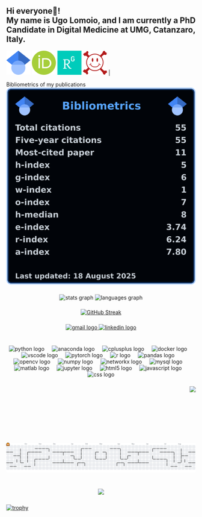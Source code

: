 <h2 align="left">Hi everyone👋! <br>My name is Ugo Lomoio, and I am currently a PhD Candidate in Digital Medicine at UMG, Catanzaro, Italy.</h2>

 [![Google Scholar](https://raw.githubusercontent.com/UgoLomoio/UgoLomoio/master/gs.svg)](http://scholar.google.com/citations?user=BigacsQAAAAJ) 
 [![ORCID](https://raw.githubusercontent.com/UgoLomoio/UgoLomoio/master/orcid.svg)](https://orcid.org/0000-0001-8150-0039) 
 [![ResearchGate](https://raw.githubusercontent.com/UgoLomoio/UgoLomoio/master/rg.svg)](https://www.researchgate.net/profile/Ugo-Lomoio) 
 [![arXiv](https://raw.githubusercontent.com/UgoLomoio/UgoLomoio/master/arxiv.svg)](https://arxiv.org/search/cs?searchtype=author&query=Lomoio,+U) |

<summary>Bibliometrics of my publications</summary>
<a href="https://scholar.google.com/citations?user=BigacsQAAAAJ"><img alt="My bibliometrics" src="https://raw.githubusercontent.com/UgoLomoio/UgoLomoio/master/bibliometrics3.svg"/></a>

###

<div align="center">
  <img src="https://github-readme-stats.vercel.app/api?username=UgoLomoio&hide_title=false&hide_rank=false&show_icons=true&include_all_commits=true&count_private=true&disable_animations=false&theme=dracula&locale=en&hide_border=false&order=1" height="150" alt="stats graph"  />
  <img src="https://github-readme-stats.vercel.app/api/top-langs?username=UgoLomoio&locale=en&hide_title=false&layout=compact&card_width=320&langs_count=5&theme=dracula&hide_border=false&order=2" height="150" alt="languages graph"  />
</div>

###

<div align="center">
  <a href="https://git.io/streak-stats">
    <img src="https://streak-stats.demolab.com?user=UgoLomoio&theme=dark" alt="GitHub Streak"/>
  </a>
</div>

###

<div align="center">
  <a href="ugo.lomoio@unicz.it" target="_blank">
    <img src="https://img.shields.io/static/v1?message=Gmail&logo=gmail&label=&color=D14836&logoColor=white&labelColor=&style=for-the-badge" height="35" alt="gmail logo"  />
  </a>
  <a href="https://it.linkedin.com/in/ugo-lomoio" target="_blank">
    <img src="https://img.shields.io/static/v1?message=LinkedIn&logo=linkedin&label=&color=0077B5&logoColor=white&labelColor=&style=for-the-badge" height="35" alt="linkedin logo"  />
  </a>
</div>

###

<br clear="both">

<div align="center">
  <img src="https://cdn.jsdelivr.net/gh/devicons/devicon/icons/python/python-original.svg" height="30" alt="python logo"  />
  <img width="12" />
  <img src="https://cdn.jsdelivr.net/gh/devicons/devicon/icons/anaconda/anaconda-original.svg" height="30" alt="anaconda logo"  />
  <img width="12" />
  <img src="https://cdn.jsdelivr.net/gh/devicons/devicon/icons/cplusplus/cplusplus-original.svg" height="30" alt="cplusplus logo"  />
  <img width="12" />
  <img src="https://cdn.jsdelivr.net/gh/devicons/devicon/icons/docker/docker-original.svg" height="30" alt="docker logo"  />
  <img width="12" />
  <img src="https://cdn.jsdelivr.net/gh/devicons/devicon/icons/vscode/vscode-original.svg" height="30" alt="vscode logo"  />
  <img width="12" />
  <img src="https://cdn.jsdelivr.net/gh/devicons/devicon/icons/pytorch/pytorch-original.svg" height="30" alt="pytorch logo"  />
  <img width="12" />
  <img src="https://cdn.jsdelivr.net/gh/devicons/devicon/icons/r/r-original.svg" height="30" alt="r logo"  />
  <img width="12" />
  <img src="https://cdn.jsdelivr.net/gh/devicons/devicon/icons/pandas/pandas-original.svg" height="30" alt="pandas logo"  />
  <img width="12" />
  <img src="https://cdn.jsdelivr.net/gh/devicons/devicon/icons/opencv/opencv-original.svg" height="30" alt="opencv logo"  />
  <img width="12" />
  <img src="https://cdn.jsdelivr.net/gh/devicons/devicon/icons/numpy/numpy-original.svg" height="30" alt="numpy logo"  />
  <img width="12" />
  <img src="https://cdn.jsdelivr.net/gh/devicons/devicon/icons/networkx/networkx-original.svg" height="30" alt="networkx logo"  />
  <img width="12" />
  <img src="https://cdn.jsdelivr.net/gh/devicons/devicon/icons/mysql/mysql-original.svg" height="30" alt="mysql logo"  />
  <img width="12" />
  <img src="https://cdn.jsdelivr.net/gh/devicons/devicon/icons/matlab/matlab-original.svg" height="30" alt="matlab logo"  />
  <img width="12" />
  <img src="https://cdn.jsdelivr.net/gh/devicons/devicon/icons/jupyter/jupyter-original.svg" height="30" alt="jupyter logo"  />
  <img width="12" />
  <img src="https://cdn.jsdelivr.net/gh/devicons/devicon/icons/html5/html5-original.svg" height="30" alt="html5 logo"  />
  <img width="12" />
  <img src="https://cdn.jsdelivr.net/gh/devicons/devicon/icons/javascript/javascript-original.svg" height="30" alt="javascript logo"  />
  <img width="12" />
  <img src="https://cdn.jsdelivr.net/gh/devicons/devicon/icons/css3/css3-original.svg" height="30" alt="css logo"  />
</div>

###

<img align="right" height="150" src="https://media0.giphy.com/media/v1.Y2lkPTc5MGI3NjExcTI4eDFzYTd4NTVxM3FzYmhjMzBmcDBjdGo5ZnhxY2o1am0xNWVzMyZlcD12MV9pbnRlcm5hbF9naWZfYnlfaWQmY3Q9Zw/Ocpw8s0tHnpbCS6vm3/giphy.gif"  />

###

<picture>
  <source media="(prefers-color-scheme: dark)" srcset="https://raw.githubusercontent.com/UgoLomoio/UgoLomoio/output/pacman-contribution-graph-dark.svg">
  <source media="(prefers-color-scheme: light)" srcset="https://raw.githubusercontent.com/UgoLomoio/UgoLomoio/output/pacman-contribution-graph.svg">
  <img alt="pacman contribution graph" src="https://raw.githubusercontent.com/UgoLomoio/UgoLomoio/output/pacman-contribution-graph.svg">
</picture>

###

<br clear="both">

<div align="center">
  <img src="https://visitor-badge.laobi.icu/badge?page_id=UgoLomoio.UgoLomoio&"  />
</div>

###


[![trophy](https://github-profile-trophy.vercel.app/?username=UgoLomoio&no-bg=true)](https://github.com/ryo-ma/github-profile-trophy)
